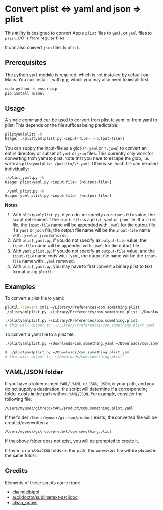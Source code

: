 # Convert plist <=> yaml and json => plist

This utility is designed to convert Apple `plist` files to `yaml`, or `yaml` files to `plist`. I/O is from regular files.

It can also convert `json` files to `plist`.

## Prerequisites

The python `yaml` module is required, which is not installed by default on Macs. You can install it with `pip`, which you may also need to install first.

```bash
sudo python -m ensurepip
pip install ruamel
```

## Usage

A single command can be used to convert from plist to yaml or from yaml to plist. This depends on the file suffices being predictable:

```bash
plistyamlplist -h
Usage: ./plistyamlplist.py <input-file> [<output-file>]
```

You can supply the input-file as a glob (`*.yaml` or `*.json`) to convert an entire directory or subset of `yaml` or `json` files. This currently only work for converting from yaml to plist. Note that you have to escape the glob, i.e. write as `plistyamlplist /path/to/\*.yaml`.
Otherwise, each file can be used individually:

```bash
./plist_yaml.py -h
Usage: plist-yaml.py <input-file> [<output-file>]

./yaml_plist.py -h
Usage: yaml-plist.py <input-file> [<output-file>]
```

**Notes:**

1. With `plistyamlplist.py`, if you do not specify an `output-file` value, the script determines if the `input-file` is a `plist`, `yaml` or `json` file. If a `plist` file, the `input-file` name will be appended with `.yaml` for the output file. If a `yaml` or `json` file, the output file name will be the `input-file` name with `.yaml` or `json` removed.
2. With `plist_yaml.py`, if you do not specify an `output-file` value, the `input-file` name will be appended with `.yaml` for the output file.
3. With `yaml_plist.py`, if you do not specify an `output-file` value, and the `input-file` name ends with `.yaml`, the output file name will be the `input-file` name with `.yaml` removed.
4. With `plist_yaml.py`, you may have to first convert a binary plist to text format using `plutil`.

## Examples

To convert a plist file to yaml:

```bash
plutil -convert xml1 ~/Library/Preferences/com.something.plist
./plistyamlplist.py ~/Library/Preferences/com.something.plist ~/Downloads/com.something.yaml
```

```bash
./plistyamlplist.py ~/Library/Preferences/com.something.plist
# this will output to `~/Library/Preferences/com.something.plist.yaml'
```

To convert a yaml file to a plist file:

```bash
./plistyamlplist.py ~/Downloads/com.something.yaml ~/Downloads/com.something.plist
```

```bash
$ ./plistyamlplist.py ~/Downloads/com.something.plist.yaml
# this will output to `~/Downloads/com.something.plist'
```

## YAML/JSON folder

If you have a folder named `YAML`/`_YAML`, or `JSON`/`_JSON`, in your path, and you do not supply a destination, the script will determine if a corresponding folder exists in the path without `YAML`/`JSON`. For example, consider the following file:

```bash
/Users/myuser/gitrepo/YAML/product/com.something.plist.yaml
```

If the folder `/Users/myuser/gitrepo/product` exists, the converted file will be created/overwritten at:

```bash
/Users/myuser/gitrepo/product/com.something.plist
```

If the above folder does not exist, you will be prompted to create it.

If there is no `YAML`/`JSON` folder in the path, the converted file will be placed in the same folder.

## Credits

Elements of these scripts come from:

- [chaimleib/ppl](https://github.com/chaimleib/ppl)
- [asciidoctor/sublimetext-asciidoc](https://github.com/asciidoctor/sublimetext-asciidoc)
- [clean_nones](https://stackoverflow.com/questions/4255400/exclude-empty-null-values-from-json-serialization)
